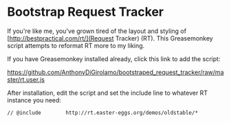 Bootstrap Request Tracker
=========================

If you're like me, you've grown tired of the layout and styling of
[http://bestpractical.com/rt/](Request Tracker) (RT). This Greasemonkey script
attempts to reformat RT more to my liking.

If you have Greasemonkey installed already, click this link to add the script:

https://github.com/AnthonyDiGirolamo/bootstraped_request_tracker/raw/master/rt.user.js

After installation, edit the script and set the include line to whatever RT instance you need:

    // @include        http://rt.easter-eggs.org/demos/oldstable/*
